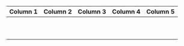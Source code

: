 | Column 1  | Column 2 | Column 3   | Column 4   | Column 5   |
| --------- | ----------------- | ---- | ---- | ---- |
|  |  |  |
|  |  |  |
|  |  |  |
|  |  |  |
|  |  |  |
|  |  |  |
|  |  |  |
|  |  |  |
|  |  |  |
|  |  |  |
